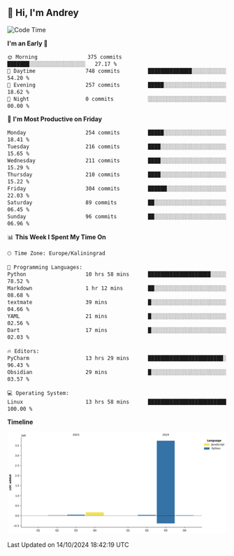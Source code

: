 ## 👋 Hi, I'm Andrey

<!--START_SECTION:waka-->
![Code Time](http://img.shields.io/badge/Code%20Time-503%20hrs%2031%20mins-blue)

**I'm an Early 🐤** 

```text
🌞 Morning                375 commits         ███████░░░░░░░░░░░░░░░░░░   27.17 % 
🌆 Daytime                748 commits         ██████████████░░░░░░░░░░░   54.20 % 
🌃 Evening                257 commits         █████░░░░░░░░░░░░░░░░░░░░   18.62 % 
🌙 Night                  0 commits           ░░░░░░░░░░░░░░░░░░░░░░░░░   00.00 % 
```
📅 **I'm Most Productive on Friday** 

```text
Monday                   254 commits         █████░░░░░░░░░░░░░░░░░░░░   18.41 % 
Tuesday                  216 commits         ████░░░░░░░░░░░░░░░░░░░░░   15.65 % 
Wednesday                211 commits         ████░░░░░░░░░░░░░░░░░░░░░   15.29 % 
Thursday                 210 commits         ████░░░░░░░░░░░░░░░░░░░░░   15.22 % 
Friday                   304 commits         ██████░░░░░░░░░░░░░░░░░░░   22.03 % 
Saturday                 89 commits          ██░░░░░░░░░░░░░░░░░░░░░░░   06.45 % 
Sunday                   96 commits          ██░░░░░░░░░░░░░░░░░░░░░░░   06.96 % 
```


📊 **This Week I Spent My Time On** 

```text
🕑︎ Time Zone: Europe/Kaliningrad

💬 Programming Languages: 
Python                   10 hrs 58 mins      ████████████████████░░░░░   78.52 % 
Markdown                 1 hr 12 mins        ██░░░░░░░░░░░░░░░░░░░░░░░   08.68 % 
textmate                 39 mins             █░░░░░░░░░░░░░░░░░░░░░░░░   04.66 % 
YAML                     21 mins             █░░░░░░░░░░░░░░░░░░░░░░░░   02.56 % 
Dart                     17 mins             █░░░░░░░░░░░░░░░░░░░░░░░░   02.03 % 

🔥 Editors: 
PyCharm                  13 hrs 29 mins      ████████████████████████░   96.43 % 
Obsidian                 29 mins             █░░░░░░░░░░░░░░░░░░░░░░░░   03.57 % 

💻 Operating System: 
Linux                    13 hrs 58 mins      █████████████████████████   100.00 % 
```

**Timeline**

![Lines of Code chart](https://raw.githubusercontent.com/Mist3s/Mist3s/main/assets/bar_graph.png)


 Last Updated on 14/10/2024 18:42:19 UTC
<!--END_SECTION:waka-->

